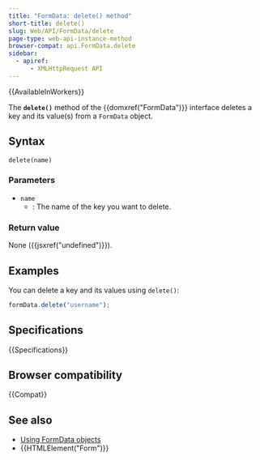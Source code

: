 ```yaml
---
title: "FormData: delete() method"
short-title: delete()
slug: Web/API/FormData/delete
page-type: web-api-instance-method
browser-compat: api.FormData.delete
sidebar:
  - apiref:
      - XMLHttpRequest API
---
```


{{AvailableInWorkers}}

The **`delete()`** method of the {{domxref("FormData")}} interface deletes a key and its value(s) from a `FormData` object.

## Syntax

```js-nolint
delete(name)
```

### Parameters

- `name`
  - : The name of the key you want to delete.

### Return value

None ({{jsxref("undefined")}}).

## Examples

You can delete a key and its values using `delete()`:

```js
formData.delete("username");
```

## Specifications

{{Specifications}}

## Browser compatibility

{{Compat}}

## See also

- [Using FormData objects](/en-US/docs/Web/API/XMLHttpRequest_API/Using_FormData_Objects)
- {{HTMLElement("Form")}}
